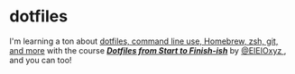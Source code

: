 # dotfiles

I'm learning a ton about [dotfiles, command line use, Homebrew, zsh, git, and more](http://dotfiles.eieio.xyz) with the course [***Dotfiles from Start to Finish-ish***](http://dotfiles.eieio.xyz) by [
@EIEIOxyz
](https://twitter.com/EIEIOxyz/), and you can too!
